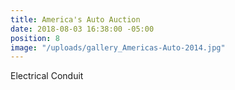 ```yaml
---
title: America's Auto Auction
date: 2018-08-03 16:38:00 -05:00
position: 8
image: "/uploads/gallery_Americas-Auto-2014.jpg"
---
```


Electrical Conduit